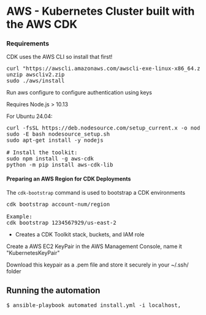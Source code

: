 # AWS - Kubernetes Cluster built with the AWS CDK

<h3>Requirements</h3>

CDK uses the AWS CLI so install that first!

<pre>
curl "https://awscli.amazonaws.com/awscli-exe-linux-x86_64.zip" -o "awscliv2.zip"
unzip awscliv2.zip
sudo ./aws/install
</pre>

Run aws configure to configure authentication using keys

Requires Node.js > 10.13

For Ubuntu 24.04:

<pre>
curl -fsSL https://deb.nodesource.com/setup_current.x -o nodesource_setup.sh
sudo -E bash nodesource_setup.sh
sudo apt-get install -y nodejs

# Install the toolkit:
sudo npm install -g aws-cdk
python -m pip install aws-cdk-lib
</pre>

<h4>Preparing an AWS Region for CDK Deployments</h4>

The `cdk-bootstrap` command is used to bootstrap a CDK environments

<pre>
cdk bootstrap account-num/region

Example:
cdk bootstrap 1234567929/us-east-2
</pre>

- Creates a CDK Toolkit stack, buckets, and IAM role

Create a AWS EC2 KeyPair in the AWS Management Console, name it "KubernetesKeyPair"

Download this keypair as a .pem file and store it securely in your ~/.ssh/ folder

## Running the automation
<pre>$ ansible-playbook automated_install.yml -i localhost,</pre>

<!-- You will be prompted for a region.

The automation will create the resource group resources necessary in Azure to run a 4 node Kubernetes cluster with Dashboard hosting various services offered.

## Accessing the nodes:
Kubernetes nodes will have IP addresses in the range of 10.0.0.4 to 10.0.0.8

Review the output of the automation for the IP address of the nodes.  By default you can SSH to the Kubernetes control plane node using:
<pre>
ssh localhost -p 2224   # for control plane node IP = 10.0.0.4
ssh localhost -p 2225   # for control plane node IP = 10.0.0.5
ssh localhost -p 2226   # for control plane node IP = 10.0.0.6
ssh localhost -p 2227   # for control plane node IP = 10.0.0.7
</pre>

The Jumpbox can be accessed via the Azure Portal

Click on the test-bh Bastion Host

![](images/azurebh1.PNG)

Click on Connect

![](images/azurebh2.PNG)

Enter the IP address of the Windows 10 Jumpbox, enter the service account username and password, and click Connect

![](images/azurebh3.PNG) -->
